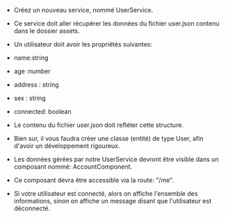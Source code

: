 - Créez un nouveau service, nommé UserService. 
- Ce service doit aller récupérer les données du fichier user.json contenu dans le dossier assets. 
- Un utilisateur doit avoir les propriétés suivantes: 

- name:string
- age :number
- address : string
- sex : string
- connected: boolean

- Le contenu du fichier user.json doit refléter cette structure. 
- Bien sur, il vous faudra créer une classe (entité) de type User, afin d'avoir un développement rigoureux. 
- Les données gérées par notre UserService devront être visible dans un composant nommé: AccountComponent. 

- Ce composant devra être accessible via la route: "/me". 
- Si votre utilisateur est connecté, alors on affiche l'ensemble des informations, sinon on affiche un message 
disant que l'utilisateur est déconnecté. 

